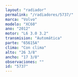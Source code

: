 ```yaml
---
layout: "radiador"
permalink: "/radiadores/5737/"
marca: "Volvo"
modelo: "XC60"
ano: "2012"
motor: "L6 3.0 3.2"
transmision: "Automática"
parte: "65615A"
clima: "Con clima"
alto: "26 3/8"
ancho: "17 3/8"
observaciones: ""
id: "5737"
---
```


